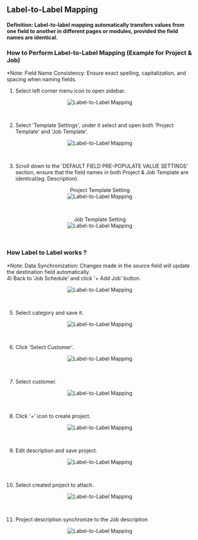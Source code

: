 ## Label-to-Label Mapping
#### Definition: Label-to-label mapping automatically transfers values from one field to another in different pages or modules, provided the field names are identical.

### How to Perform Label-to-Label Mapping (Example for Project & Job)
*Note: Field Name Consistency: Ensure exact spelling, capitalization, and spacing when naming fields.<br>

1) Select left corner menu icon to open sidebar. <br>
<p align="center">
         <img src="img2/Label_To_Label_Step_1.png" alt="Label-to-Label Mapping">
</p><br>

2) Select 'Template Settings', under it select and open both 'Project Template' and 'Job Template'. <br>
<p align="center">
         <img src="img2/Label_To_Label_Step_2.png" alt="Label-to-Label Mapping">
</p><br>

3) Scroll down to the 'DEFAULT FIELD PRE-POPULATE VALUE SETTINGS' section, ensure that the field names in both Project & Job Template are identical(eg. Description). <br>
<p align="center"> Project Template Setting<br>
         <img src="img2/Label_To_Label_Step_3.png" alt="Label-to-Label Mapping">
</p><br>
<p align="center"> Job Template Setting<br>
         <img src="img2/Label_To_Label_Step_4.png" alt="Label-to-Label Mapping">
</p><br>

### How Label to Label works ?
*Note: Data Synchronization: Changes made in the source field will update the destination field automatically. <br>
4) Back to 'Job Schedule' and click '+ Add Job' button. <br>
<p align="center">
         <img src="img2/Label_To_Label_Step_5.png" alt="Label-to-Label Mapping">
</p><br>

5) Select category and save it. <br>
<p align="center">
         <img src="img2/Label_To_Label_Step_6.png" alt="Label-to-Label Mapping">
</p><br>

6) Click 'Select Customer'. <br>
<p align="center">
         <img src="img2/Label_To_Label_Step_7.png" alt="Label-to-Label Mapping">
</p><br>

7) Select customer. <br>
<p align="center">
         <img src="img2/Label_To_Label_Step_8.png" alt="Label-to-Label Mapping">
</p><br>

8) Click '+' icon to create project. <br>
<p align="center">
         <img src="img2/Label_To_Label_Step_9.png" alt="Label-to-Label Mapping">
</p><br>

9) Edit description and save project. <br>
<p align="center">
         <img src="img2/Label_To_Label_Step_10.png" alt="Label-to-Label Mapping">
</p><br>

10) Select created project to attach. <br>
<p align="center">
         <img src="img2/Label_To_Label_Step_11.png" alt="Label-to-Label Mapping">
</p><br>

11) Project description synchronize to the Job description <br>
<p align="center">
         <img src="img2/Label_To_Label_Step_12.png" alt="Label-to-Label Mapping">
</p><br>
